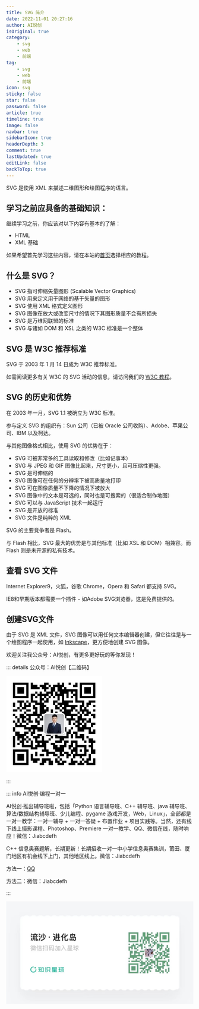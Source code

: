 ```yaml
---
title: SVG 简介
date: 2022-11-01 20:27:16
author: AI悦创
isOriginal: true
category: 
    - svg
    - web
    - 前端
tag:
    - svg
    - web
    - 前端
icon: svg
sticky: false
star: false
password: false
article: true
timeline: true
image: false
navbar: true
sidebarIcon: true
headerDepth: 3
comment: true
lastUpdated: true
editLink: false
backToTop: true
---
```


SVG 是使用 XML 来描述二维图形和绘图程序的语言。

## 学习之前应具备的基础知识：

继续学习之前，你应该对以下内容有基本的了解：

- HTML
- XML 基础

如果希望首先学习这些内容，请在本站的[首页](https://bornforthis.cn/)选择相应的教程。

## 什么是 SVG？

- SVG 指可伸缩矢量图形 (Scalable Vector Graphics)
- SVG 用来定义用于网络的基于矢量的图形
- SVG 使用 XML 格式定义图形
- SVG 图像在放大或改变尺寸的情况下其图形质量不会有所损失
- SVG 是万维网联盟的标准
- SVG 与诸如 DOM 和 XSL 之类的 W3C 标准是一个整体

## SVG 是 W3C 推荐标准

SVG 于 2003 年 1 月 14 日成为 W3C 推荐标准。

如需阅读更多有关 W3C 的 SVG 活动的信息，请访问我们的 [W3C 教程](https://bornforthis.cn/column/w3c/)。



## SVG 的历史和优势

在 2003 年一月，SVG 1.1 被确立为 W3C 标准。

参与定义 SVG 的组织有：Sun 公司（已被 Oracle 公司收购）、Adobe、苹果公司、IBM 以及柯达。

与其他图像格式相比，使用 SVG 的优势在于：

- SVG 可被非常多的工具读取和修改（比如记事本）
- SVG 与 JPEG 和 GIF 图像比起来，尺寸更小，且可压缩性更强。
- SVG 是可伸缩的
- SVG 图像可在任何的分辨率下被高质量地打印
- SVG 可在图像质量不下降的情况下被放大
- SVG 图像中的文本是可选的，同时也是可搜索的（很适合制作地图）
- SVG 可以与 JavaScript 技术一起运行
- SVG 是开放的标准
- SVG 文件是纯粹的 XML

SVG 的主要竞争者是 Flash。

与 Flash 相比，SVG 最大的优势是与其他标准（比如 XSL 和 DOM）相兼容。而 Flash 则是未开源的私有技术。



## 查看 SVG 文件

Internet Explorer9，火狐，谷歌 Chrome，Opera 和 Safari 都支持 SVG。

IE8和早期版本都需要一个插件 - 如Adobe SVG浏览器，这是免费提供的。



## 创建SVG文件

由于 SVG 是 XML 文件，SVG 图像可以用任何文本编辑器创建，但它往往是与一个绘图程序一起使用，如 [Inkscape](http://inkscape.org/)，更方便地创建 SVG 图像。

欢迎关注我公众号：AI悦创，有更多更好玩的等你发现！

::: details 公众号：AI悦创【二维码】

![](/gzh.jpg)

:::

::: info AI悦创·编程一对一

AI悦创·推出辅导班啦，包括「Python 语言辅导班、C++ 辅导班、java 辅导班、算法/数据结构辅导班、少儿编程、pygame 游戏开发，Web，Linux」，全部都是一对一教学：一对一辅导 + 一对一答疑 + 布置作业 + 项目实践等。当然，还有线下线上摄影课程、Photoshop、Premiere 一对一教学、QQ、微信在线，随时响应！微信：Jiabcdefh

C++ 信息奥赛题解，长期更新！长期招收一对一中小学信息奥赛集训，莆田、厦门地区有机会线下上门，其他地区线上。微信：Jiabcdefh

方法一：[QQ](http://wpa.qq.com/msgrd?v=3&uin=1432803776&site=qq&menu=yes)

方法二：微信：Jiabcdefh

:::

![](/zsxq.jpg)